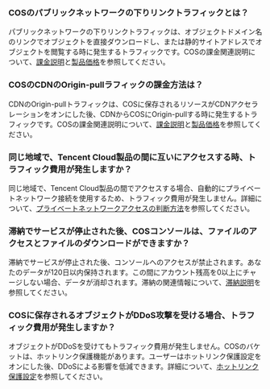 ### COSのパブリックネットワークの下りリンクトラフィックとは？

パブリックネットワークの下りリンクトラフィックは、オブジェクトドメイン名のリンクでオブジェクトを直接ダウンロードし、または静的サイトアドレスでオブジェクトを閲覧する時に発生するトラフィックです。COSの課金関連説明について、[課金説明](https://cloud.tencent.com/document/product/436/16871)と[製品価格](https://cloud.tencent.com/document/product/436/6239)を参照してください。

### COSのCDNのOrigin-pullラフィックの課金方法は？

CDNのOrigin-pullトラフィックは、COSに保存されるリソースがCDNアクセラレーションをオンにした後、CDNからCOSにOrigin-pullする時に発生するトラフィックです。COSの課金関連説明について、[課金説明](https://cloud.tencent.com/document/product/436/16871)と[製品価格](https://cloud.tencent.com/document/product/436/6239)を参照してください。

### 同じ地域で、Tencent Cloud製品の間に互いにアクセスする時、トラフィック費用が発生しますか？

同じ地域で、Tencent Cloud製品の間でアクセスする場合、自動的にプライベートネットワーク接続を使用するため、トラフィック費用が発生しません。詳細について、[プライベートネットワークアクセスの判断方法](https://cloud.tencent.com/document/product/436/6224#.E5.86.85.E7.BD.91.E8.AE.BF.E9.97.AE.E5.88.A4.E6.96.AD.E6.96.B9.E6.B3.95)を参照してください。
### 滞納でサービスが停止された後、COSコンソールは、ファイルのアクセスとファイルのダウンロードができますか？

滞納でサービスが停止された後、コンソールへのアクセスが禁止されます。あなたのデータが120日以内保持されます。この間にアカウント残高を0以上にチャージしない場合、データが消却されます。滞納の関連情報について、[滞納説明](https://cloud.tencent.com/document/product/436/10044)を参照してください。

### COSに保存されるオブジェクトがDDoS攻撃を受ける場合、トラフィック費用が発生しますか？

オブジェクトがDDoSを受けてもトラフィック費用が発生しません。COSのバケットは、ホットリンク保護機能があります。ユーザーはホットリンク保護設定をオンにした後、DDoSによる影響を低減できます。詳細について、[ホットリンク保護設定](https://cloud.tencent.com/doc/product/436/6250)を参照してください。

